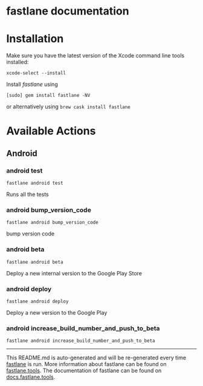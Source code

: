 fastlane documentation
================
# Installation

Make sure you have the latest version of the Xcode command line tools installed:

```
xcode-select --install
```

Install _fastlane_ using
```
[sudo] gem install fastlane -NV
```
or alternatively using `brew cask install fastlane`

# Available Actions
## Android
### android test
```
fastlane android test
```
Runs all the tests
### android bump_version_code
```
fastlane android bump_version_code
```
bump version code
### android beta
```
fastlane android beta
```
Deploy a new internal version to the Google Play Store
### android deploy
```
fastlane android deploy
```
Deploy a new version to the Google Play
### android increase_build_number_and_push_to_beta
```
fastlane android increase_build_number_and_push_to_beta
```


----

This README.md is auto-generated and will be re-generated every time [fastlane](https://fastlane.tools) is run.
More information about fastlane can be found on [fastlane.tools](https://fastlane.tools).
The documentation of fastlane can be found on [docs.fastlane.tools](https://docs.fastlane.tools).
